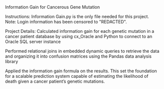 Information Gain for Cancerous Gene Mutation

Instructions:
Information Gain.py is the only file needed for this project. Note: Login information has been censored to "REDACTED".


Project Details:
Calculated information gain for each genetic mutation in a cancer patient database by using cx_Oracle and Python to connect to an Oracle SQL server instance

Performed relational joins in embedded dynamic queries to retrieve the data and organizing it into confusion matrices using the Pandas data analysis library

Applied the information gain formula on the results. This set the foundation for a scalable prediction
system capable of estimating the likelihood of death given a cancer patient’s genetic
mutations.

